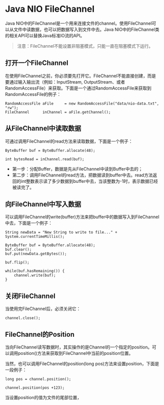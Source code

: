 # Java NIO FileChannel

Java NIO中的FileChannel是一个用来连接文件的channel。使用FileChannel可以从文件中读数据，也可以把数据写入到文件中去。Java NIO中的FileChannel类的相关API可以替换Java标准IO流的API。

> 注意：FileChannel不能设置非阻塞模式，只能一直在阻塞模式下运行。

## 打开一个FileChannel

在使用FileChannel之前，你必须要先打开它。FileChannel不能直接创建，而是要通过输入输出流（例如：InputStream, OutputStream、或者RandomAccessFile）来获取。下面是一个通过RandomAccessFile来获取到RandomAccessFile的例子：

```
RandomAccessFile aFile     = new RandomAccessFile("data/nio-data.txt", "rw");
FileChannel      inChannel = aFile.getChannel();
```

## 从FileChannel中读取数据

可通过调用FileChannel的read方法来读取数据，下面是一个例子：

```
ByteBuffer buf = ByteBuffer.allocate(48);

int bytesRead = inChannel.read(buf);
```

* 第一步：分配Buffer，数据是先从FileChannel中读到Buffer中去的；
* 第二步：调用FileChannel的read方法，把数据读到buffer中去。read方法返回的int整数表示读了多少数据到buffer中去，当该整数为-1时，表示数据已经被读完了。

## 向FileChannel中写入数据

可以调用FileChannel的write\(buffer\)方法来把buffer中的数据写入到FileChannel中去，下面是一个例子：

```
String newData = "New String to write to file..." + System.currentTimeMillis();

ByteBuffer buf = ByteBuffer.allocate(48);
buf.clear();
buf.put(newData.getBytes());

buf.flip();

while(buf.hasRemaining()) {
    channel.write(buf);
}
```

## 关闭FileChannel

当使用完FileChannel后，必须关闭它：

```
channel.close();
```

## FileChannel的Position

当向FileChannel读写数据时，其实操作的是Channel的一个指定的position。可以调用position\(\)方法来获取到FileChannel中当前的position位置。

当然，也可以调用FileChannel的position\(long pos\)方法来设置position，下面是一段例子：

```
long pos = channel.position();

channel.position(pos +123);
```

当设置position的值为文件的尾部位置，

